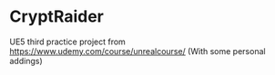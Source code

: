 # CryptRaider
UE5 third practice project from https://www.udemy.com/course/unrealcourse/ (With some personal addings)
